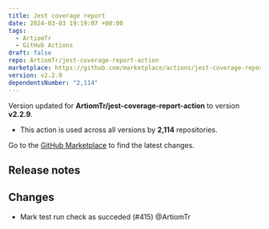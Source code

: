 ```yaml
---
title: Jest coverage report
date: 2024-03-03 19:19:07 +00:00
tags:
  - ArtiomTr
  - GitHub Actions
draft: false
repo: ArtiomTr/jest-coverage-report-action
marketplace: https://github.com/marketplace/actions/jest-coverage-report
version: v2.2.9
dependentsNumber: "2,114"
---
```



Version updated for **ArtiomTr/jest-coverage-report-action** to version **v2.2.9**.
- This action is used across all versions by **2,114** repositories.

Go to the [GitHub Marketplace](https://github.com/marketplace/actions/jest-coverage-report) to find the latest changes.

## Release notes

## Changes

* Mark test run check as succeded (#415) @ArtiomTr

